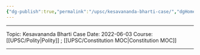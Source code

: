```yaml
---
{"dg-publish":true,"permalink":"/upsc/kesavananda-bharti-case/","dgHomeLink":true,"dgPassFrontmatter":false}
---
```


----
Topic: Kesavananda Bharti Case
Date: 2022-06-03
Course: [[UPSC/Polity|Polity]] ; [[UPSC/Constitution MOC|Constitution MOC]] 

----



